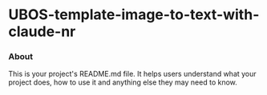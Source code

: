 UBOS-template-image-to-text-with-claude-nr
=================================

### About

This is your project's README.md file. It helps users understand what your
project does, how to use it and anything else they may need to know.
